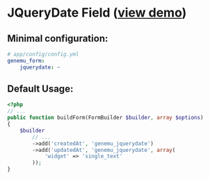 # JQueryDate Field ([view demo](http://jqueryui.com/demos/datepicker/))

## Minimal configuration:

``` yml
# app/config/config.yml
genemu_form:
    jquerydate: ~
```

## Default Usage:

``` php
<?php
// ...
public function buildForm(FormBuilder $builder, array $options)
{
    $builder
        // ...
        ->add('createdAt', 'genemu_jquerydate')
        ->add('updatedAt', 'genemu_jquerydate', array(
            'widget' => 'single_text'
        ));
}
```
